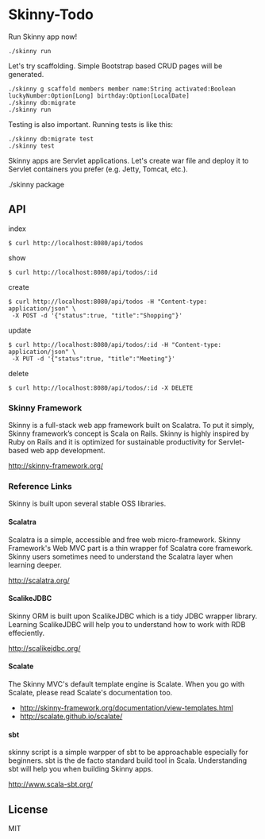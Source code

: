 # Skinny-Todo

Run Skinny app now!

    ./skinny run

Let's try scaffolding. Simple Bootstrap based CRUD pages will be generated.

    ./skinny g scaffold members member name:String activated:Boolean luckyNumber:Option[Long] birthday:Option[LocalDate]
    ./skinny db:migrate
    ./skinny run

Testing is also important. Running tests is like this:

    ./skinny db:migrate test
    ./skinny test

Skinny apps are Servlet applications. Let's create war file and deploy it to Servlet containers you prefer (e.g. Jetty, Tomcat, etc.).

   ./skinny package
   
## API
index
```
$ curl http://localhost:8080/api/todos
```

show
```
$ curl http://localhost:8080/api/todos/:id
```

create
```
$ curl http://localhost:8080/api/todos -H "Content-type: application/json" \
 -X POST -d '{"status":true, "title":"Shopping"}'
```

update
```
$ curl http://localhost:8080/api/todos/:id -H "Content-type: application/json" \
 -X PUT -d '{"status":true, "title":"Meeting"}'
```

delete
```
$ curl http://localhost:8080/api/todos/:id -X DELETE
```

### Skinny Framework

Skinny is a full-stack web app framework built on Scalatra.
To put it simply, Skinny framework’s concept is Scala on Rails. 
Skinny is highly inspired by Ruby on Rails and it is optimized for sustainable productivity for Servlet-based web app development.

http://skinny-framework.org/

### Reference Links

Skinny is built upon several stable OSS libraries. 

#### Scalatra 

Scalatra is a simple, accessible and free web micro-framework. Skinny Framework's Web MVC part is a thin wrapper fof Scalatra core framework. 
Skinny users sometimes need to understand the Scalatra layer when learning deeper.

http://scalatra.org/

#### ScalikeJDBC

Skinny ORM is built upon ScalikeJDBC which is a tidy JDBC wrapper library.
Learning ScalikeJDBC will help you to understand how to work with RDB effeciently.

http://scalikejdbc.org/

#### Scalate

The Skinny MVC's default template engine is Scalate.
When you go with Scalate, please read Scalate's documentation too.

- http://skinny-framework.org/documentation/view-templates.html
- http://scalate.github.io/scalate/

#### sbt

skinny script is a simple warpper of sbt to be approachable especially for beginners.
sbt is the de facto standard build tool in Scala. Understanding sbt will help you when building Skinny apps.

http://www.scala-sbt.org/

## License
MIT

